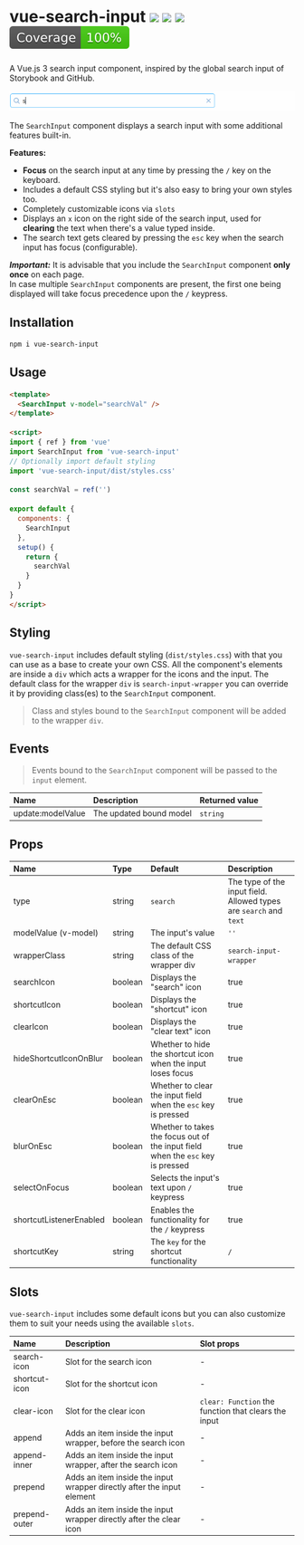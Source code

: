 # vue-search-input <a href="https://npm.im/vue-search-input"><img src="https://badgen.net/npm/v/vue-search-input"></a> ![](https://img.badgesize.io/kouts/vue-search-input/main/dist/vue-search-input.umd.js.svg) ![](https://img.badgesize.io/kouts/vue-search-input/main/dist/vue-search-input.umd.js.svg?compression=gzip) ![](coverage/badge.svg)

A Vue.js 3 search input component, inspired by the global search input of Storybook and GitHub.

![](.github/vue-search-input.gif)

The `SearchInput` component displays a search input with some additional features built-in.

**Features:**

- **Focus** on the search input at any time by pressing the `/` key on the keyboard.
- Includes a default CSS styling but it's also easy to bring your own styles too.
- Completely customizable icons via `slots`
- Displays an `x` icon on the right side of the search input, used for **clearing** the text when there's a value typed inside.
- The search text gets cleared by pressing the `esc` key when the search input has focus (configurable).

**_Important:_** It is advisable that you include the `SearchInput` component **only once** on each page.  
 In case multiple `SearchInput` components are present, the first one being displayed will take focus precedence upon the `/` keypress.

## Installation

```bash
npm i vue-search-input
```

## Usage

```html
<template>
  <SearchInput v-model="searchVal" />
</template>

<script>
import { ref } from 'vue'
import SearchInput from 'vue-search-input'
// Optionally import default styling
import 'vue-search-input/dist/styles.css'

const searchVal = ref('')

export default {
  components: {
    SearchInput
  },
  setup() {
    return {
      searchVal
    }
  }
}
</script>
```

## Styling
`vue-search-input` includes default styling (`dist/styles.css`) with that you can use as a base to create your own CSS.
All the component's elements are inside a `div` which acts a wrapper for the icons and the input.
The default class for the wrapper `div` is `search-input-wrapper` you can override it by providing class(es) to the `SearchInput` component.
> Class and styles bound to the `SearchInput` component will be added to the wrapper `div`.

## Events
> Events bound to the `SearchInput` component will be passed to the `input` element.

| Name | Description | Returned value
| :--- | :--- | :--- |
| update:modelValue | The updated bound model | `string`

## Props
| Name | Type | Default | Description
| :--- | :--- | :--- | :--- |
| type | string | `search` | The type of the input field. Allowed types are `search` and `text` |
| modelValue (v-model) | string | The input's value | `''` |
| wrapperClass | string | The default CSS class of the wrapper div | `search-input-wrapper` |
| searchIcon | boolean | Displays the "search" icon | true |
| shortcutIcon | boolean | Displays the "shortcut" icon | true |
| clearIcon | boolean | Displays the "clear text" icon | true |
| hideShortcutIconOnBlur | boolean | Whether to hide the shortcut icon when the input loses focus | true |
| clearOnEsc | boolean | Whether to clear the input field when the `esc` key is pressed | true |
| blurOnEsc | boolean | Whether to takes the focus out of the input field when the `esc` key is pressed | true |
| selectOnFocus | boolean | Selects the input's text upon `/` keypress | true |
| shortcutListenerEnabled | boolean | Enables the functionality for the `/` keypress | true |
| shortcutKey | string | The `key` for the shortcut functionality | `/` |

## Slots

`vue-search-input` includes some default icons but you can also customize them to suit your needs using the available `slots`.

| Name | Description | Slot props
| :--- | :--- | :--- |
| search-icon | Slot for the search icon | - |
| shortcut-icon | Slot for the shortcut icon | - |
| clear-icon | Slot for the clear icon | `clear: Function` the function that clears the input |
| append | Adds an item inside the input wrapper, before the search icon | - |
| append-inner | Adds an item inside the input wrapper, after the search icon | - |
| prepend | Adds an item inside the input wrapper directly after the input element | - |
| prepend-outer | Adds an item inside the input wrapper directly after the clear icon | - |